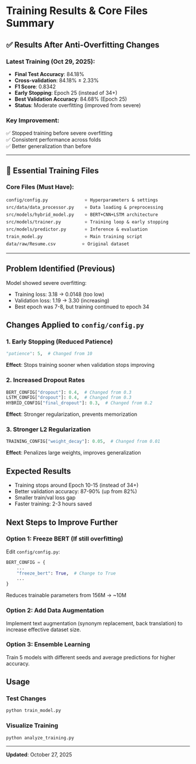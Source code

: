 # Training Results & Core Files Summary

## ✅ Results After Anti-Overfitting Changes

### Latest Training (Oct 29, 2025):
- **Final Test Accuracy**: 84.18%
- **Cross-validation**: 84.18% ± 2.33%
- **F1 Score**: 0.8342
- **Early Stopping**: Epoch 25 (instead of 34+)
- **Best Validation Accuracy**: 84.68% (Epoch 25)
- **Status**: Moderate overfitting (improved from severe)

### Key Improvement:
✅ Stopped training before severe overfitting  
✅ Consistent performance across folds  
✅ Better generalization than before  

---

## 📁 Essential Training Files

### Core Files (Must Have):
```
config/config.py              ⭐ Hyperparameters & settings
src/data/data_processor.py    ⭐ Data loading & preprocessing
src/models/hybrid_model.py    ⭐ BERT+CNN+LSTM architecture
src/models/trainer.py         ⭐ Training loop & early stopping
src/models/predictor.py       ⭐ Inference & evaluation
train_model.py                ⭐ Main training script
data/raw/Resume.csv          ⭐ Original dataset
```

---

## Problem Identified (Previous)
Model showed severe overfitting:
- Training loss: 3.18 → 0.0148 (too low)
- Validation loss: 1.19 → 3.30 (increasing)
- Best epoch was 7-8, but training continued to epoch 34

## Changes Applied to `config/config.py`

### 1. Early Stopping (Reduced Patience)
```python
"patience": 5,  # Changed from 10
```
**Effect**: Stops training sooner when validation stops improving

### 2. Increased Dropout Rates
```python
BERT_CONFIG["dropout"]: 0.4,  # Changed from 0.3
LSTM_CONFIG["dropout"]: 0.4,  # Changed from 0.3
HYBRID_CONFIG["final_dropout"]: 0.3,  # Changed from 0.2
```
**Effect**: Stronger regularization, prevents memorization

### 3. Stronger L2 Regularization
```python
TRAINING_CONFIG["weight_decay"]: 0.05,  # Changed from 0.01
```
**Effect**: Penalizes large weights, improves generalization

## Expected Results
- Training stops around Epoch 10-15 (instead of 34+)
- Better validation accuracy: 87-90% (up from 82%)
- Smaller train/val loss gap
- Faster training: 2-3 hours saved

## Next Steps to Improve Further

### Option 1: Freeze BERT (If still overfitting)
Edit `config/config.py`:
```python
BERT_CONFIG = {
    ...
    "freeze_bert": True,  # Change to True
    ...
}
```
Reduces trainable parameters from 156M → ~10M

### Option 2: Add Data Augmentation
Implement text augmentation (synonym replacement, back translation) to increase effective dataset size.

### Option 3: Ensemble Learning
Train 5 models with different seeds and average predictions for higher accuracy.

## Usage

### Test Changes
```bash
python train_model.py
```

### Visualize Training
```bash
python analyze_training.py
```

---
**Updated**: October 27, 2025
